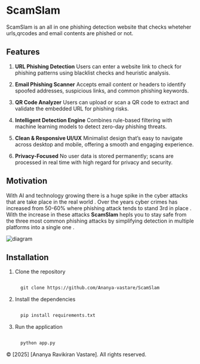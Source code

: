 # ScamSlam

ScamSlam is an all in one phishing detection website that checks wheteher urls,qrcodes and email contents are phished or not.

## Features
1. **URL Phishing Detection**
Users can enter a website link to check for phishing patterns using blacklist checks and heuristic analysis.

2. **Email Phishing Scanner**
Accepts email content or headers to identify spoofed addresses, suspicious links, and common phishing keywords.

3. **QR Code Analyzer**
Users can upload or scan a QR code to extract and validate the embedded URL for phishing risks.

4. **Intelligent Detection Engine**
Combines rule-based filtering with machine learning models to detect zero-day phishing threats.

5. **Clean & Responsive UI/UX**
Minimalist design that’s easy to navigate across desktop and mobile, offering a smooth and engaging experience.

6. **Privacy-Focused**
No user data is stored permanently; scans are processed in real time with high regard for privacy and security.

## Motivation 
With AI and technology growing there is a huge spike in the cyber attacks that are take place in the real world . Over the years cyber crimes has increased from 50-60% where phishing attack tends to stand 3rd in place . With the increase in these attacks **ScamSlam** hepls you to stay safe from the three most common phishing attacks by simplifying detection in multiple platforms into a single one .

![diagram](https://github.com/user-attachments/assets/0f11503f-0475-46dd-8843-04c6579b5236)

## Installation 

1. Clone the repository
   
   ```markdown
   
     git clone https://github.com/Ananya-vastare/ScamSlam
3. Install the dependencies

   ```markdown
   
     pip install requirements.txt
5. Run the application

   ```markdown
   
     python app.py

   
© [2025] [Ananya Ravikiran Vastare]. All rights reserved.

